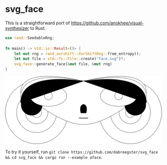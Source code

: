 # svg_face

This is a straightforward port of https://github.com/anokhee/visual-synthesizer to Rust.

```rust
use rand::SeedableRng;

fn main() -> std::io::Result<()> {
    let mut rng = rand_xorshift::XorShiftRng::from_entropy();
    let mut file = std::fs::File::create("face.svg")?;
    svg_face::generate_face(&mut file, &mut rng)
}
```

![face](face.svg)

To try it yourself, run `git clone https://github.com/dabreegster/svg_face && cd svg_face && cargo run --example aface`.
